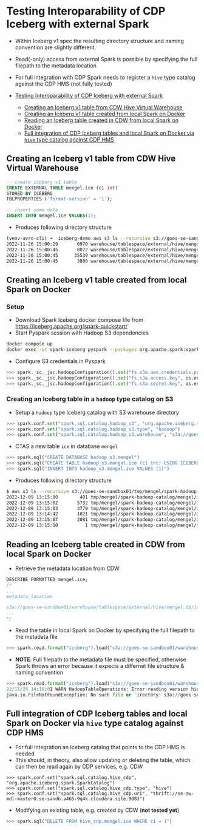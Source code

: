 # Testing Interoparability of CDP Iceberg with external Spark

- Within Iceberg v1 spec the resulting directory structure and naming convention are slightly different.
- Read(-only) access from external Spark is possible by specifying the full filepath to the metadata location
- For full integration with CDP Spark needs to register a `hive` type catalog against the CDP HMS (not fully tested)

- [Testing Interoparability of CDP Iceberg with external Spark](#testing-interoparability-of-cdp-iceberg-with-external-spark)
  - [Creating an Iceberg v1 table from CDW Hive Virtual Warehouse](#creating-an-iceberg-v1-table-from-cdw-hive-virtual-warehouse)
  - [Creating an Iceberg v1 table created from local Spark on Docker](#creating-an-iceberg-v1-table-created-from-local-spark-on-docker)
  - [Reading an Iceberg table created in CDW from local Spark on Docker](#reading-an-iceberg-table-created-in-cdw-from-local-spark-on-docker)
  - [Full integration of CDP Iceberg tables and local Spark on Docker via `hive` type catalog against CDP HMS](#full-integration-of-cdp-iceberg-tables-and-local-spark-on-docker-via-hive-type-catalog-against-cdp-hms)

## Creating an Iceberg v1 table from CDW Hive Virtual Warehouse

```sql
-- create iceberg v1 table
CREATE EXTERNAL TABLE mengel.ice (c1 int)
STORED BY ICEBERG
TBLPROPERTIES ('format-version' = '1');

-- insert some data
INSERT INTO mengel.ice VALUES(1);
```

- Produces following directory structure

```bash
(venv-avro-cli) ➜  iceberg-demo aws s3 ls --recursive s3://goes-se-sandbox01/warehouse/tablespace/external/hive/mengel.db/ice/metadata
2022-11-26 15:00:29       6970 warehouse/tablespace/external/hive/mengel.db/ice/metadata/00000-79290f2a-d7cb-4ef6-bf90-afd5a18a7fe0.metadata.json
2022-11-26 15:00:45       8072 warehouse/tablespace/external/hive/mengel.db/ice/metadata/00001-88c878dc-a897-4cc8-b1c8-36fa9b0f290f.metadata.json
2022-11-26 15:00:45      35539 warehouse/tablespace/external/hive/mengel.db/ice/metadata/0fc7fdc3-c7e3-465b-acd1-3f8458f91e09-m0.avro
2022-11-26 15:00:45       3800 warehouse/tablespace/external/hive/mengel.db/ice/metadata/snap-8519861019640010815-1-0fc7fdc3-c7e3-465b-acd1-3f8458f91e09.avro
```

## Creating an Iceberg v1 table created from local Spark on Docker

### Setup

- Download Spark Iceberg docker compose file from https://iceberg.apache.org/spark-quickstart/
- Start Pyspark session with Hadoop S3 dependencies

```bash
docker compose up
docker exec -it spark-iceberg pyspark --packages org.apache.spark:spark-hadoop-cloud_2.12:3.3.1
```

- Configure S3 credentials in Pyspark

```python
>>> spark._sc._jsc.hadoopConfiguration().set("fs.s3a.aws.credentials.provider", "org.apache.hadoop.fs.s3a.SimpleAWSCredentialsProvider")
>>> spark._sc._jsc.hadoopConfiguration().set("fs.s3a.access.key", os.environ["AWS_ACCESS_KEY_ID"])
>>> spark._sc._jsc.hadoopConfiguration().set("fs.s3a.secret.key", os.environ["AWS_SECRET_ACCESS_KEY"])
```

### Creating an Iceberg table in a `hadoop` type catalog on S3

- Setup a `hadoop` type Iceberg catalog with S3 warehouse directory

```python
>>> spark.conf.set("spark.sql.catalog.hadoop_s3", "org.apache.iceberg.spark.SparkCatalog")
>>> spark.conf.set("spark.sql.catalog.hadoop_s3.type", "hadoop")
>>> spark.conf.set("spark.sql.catalog.hadoop_s3.warehouse", "s3a://goes-se-sandbox/tmp/mengel/hadoop-spark-catalog")
```

- CTAS a new table `ice` in database `mengel`

```python
>>> spark.sql("CREATE DATABASE hadoop_s3.mengel")
>>> spark.sql("CREATE TABLE hadoop_s3.mengel.ice (c1 int) USING ICEBERG")
>>> spark.sql("INSERT INTO hadoop_s3.mengel.ice VALUES (1)")
```

- Produces following directory structure

```bash
$ aws s3 ls --recursive s3://goes-se-sandbox01/tmp/mengel/spark-hadoop-catalog/mengel/ice/
2022-12-09 13:15:00        401 tmp/mengel/spark-hadoop-catalog/mengel/ice/data/00000-2-ab7d8ec5-926f-4220-ba1d-3e26689a6d60-00001.parquet
2022-12-09 13:15:02       5732 tmp/mengel/spark-hadoop-catalog/mengel/ice/metadata/67640563-12ff-4ecc-83d7-02c190e7d660-m0.avro
2022-12-09 13:15:03       3779 tmp/mengel/spark-hadoop-catalog/mengel/ice/metadata/snap-1921426768911195856-1-67640563-12ff-4ecc-83d7-02c190e7d660.avro
2022-12-09 13:14:42       1021 tmp/mengel/spark-hadoop-catalog/mengel/ice/metadata/v1.metadata.json
2022-12-09 13:15:07       2081 tmp/mengel/spark-hadoop-catalog/mengel/ice/metadata/v2.metadata.json
2022-12-09 13:15:10          1 tmp/mengel/spark-hadoop-catalog/mengel/ice/metadata/version-hint.text
```

## Reading an Iceberg table created in CDW from local Spark on Docker

- Retrieve the metadata location from CDW

```sql
DESCRIBE FORMATTED mengel.ice;
/*
...
metadata_location

s3a://goes-se-sandbox01/warehouse/tablespace/external/hive/mengel.db/ice/metadata/00001-217983c6-b390-473e-9be6-884f4655a507.metadata.json
...
*/
```

- Read the table in local Spark on Docker by specifying the full filepath to the metadata file

```python
>>> spark.read.format("iceberg").load("s3a://goes-se-sandbox01/warehouse/tablespace/external/hive/mengel.db/ice/metadata/00001-217983c6-b390-473e-9be6-884f4655a507.metadata.json")
```

- **NOTE**: Full filepath to the metadata file must be specified, otherwise Spark throws an error because it expects a differnet file structure & naming convention

```python
>>> spark.read.format("iceberg").load("s3a://goes-se-sandbox01/warehouse/tablespace/external/hive/mengel.db/ice")
22/11/26 14:10:01 WARN HadoopTableOperations: Error reading version hint file s3a://goes-se-sandbox01/warehouse/tablespace/external/hive/mengel.db/ice/metadata/version-hint.text
java.io.FileNotFoundException: No such file or `irectory: s3a://goes-se-sandbox01/warehouse/tablespace/external/hive/mengel.db/ice/metadata/version-hint.text
```

## Full integration of CDP Iceberg tables and local Spark on Docker via `hive` type catalog against CDP HMS

- For full integration an Iceberg catalog that points to the CDP HMS is needed
- This should, in theory, also allow updating or deleting the table, which can then be read again by CDP services, e.g. CDW

```
>>> spark.conf.set("spark.sql.catalog.hive_cdp", "org.apache.iceberg.spark.SparkCatalog")
>>> spark.conf.set("spark.sql.catalog.hive_cdp.type", "hive")
>>> spark.conf.set("spark.sql.catalog.hive_cdp.uri", "thrift://se-aw-mdl-master0.se-sandb.a465-9q4k.cloudera.site:9083")
```

- Modifying an existing table, e.g. created by CDW (**not tested yet**)

```python
>>> spark.sql("DELETE FROM hive_cdp.mengel.ice WHERE c1 = 1")
```
